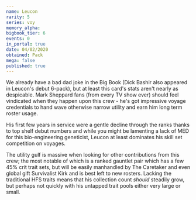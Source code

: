 ```yaml
---
name: Leucon
rarity: 5
series: voy
memory_alpha:
bigbook_tier: 6
events: 0
in_portal: true
date: 04/02/2020
obtained: Pack
mega: false
published: true
---
```


We already have a bad dad joke in the Big Book (Dick Bashir also appeared in Leucon's debut 6-pack), but at least this card's stats aren't nearly as despicable. Mark Sheppard fans (from every TV show ever) should feel vindicated when they happen upon this crew - he's got impressive voyage credentials to hand wave otherwise narrow utility and earn him long term roster usage.

His first few years in service were a gentle decline through the ranks thanks to top shelf debut numbers and while you might be lamenting a lack of MED for this bio-engineering geneticist, Leucon at least dominates his skill set competition on voyages.

The utility gulf is massive when looking for other contributions from this crew; the most notable of which is a ranked gauntlet pair which has a few 45% crit trait sets, but will be easily manhandled by The Caretaker and even global gift Survivalist Kirk and is best left to new rosters. Lacking the traditional HFS traits means that his collection count *should* steadily grow, but perhaps not quickly with his untapped trait pools either very large or small.
